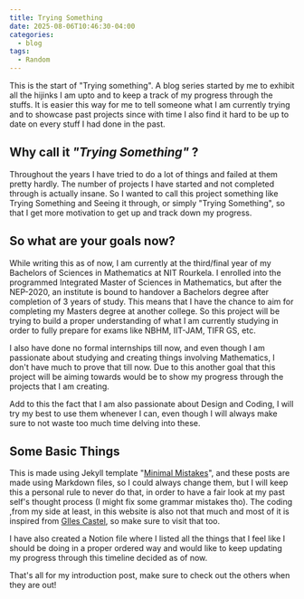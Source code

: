 ```yaml
---
title: Trying Something
date: 2025-08-06T10:46:30-04:00
categories:
  - blog
tags:
  - Random
---
```


This is the start of "Trying something".  A blog series started by me to exhibit all the hijinks I am upto and to keep a track of my progress through the stuffs. It is easier this way for me to tell someone what I am currently trying and to showcase past projects since with time I also find it hard to be up to date on every stuff I had done in the past.

## Why call it *"Trying Something"* ?
Throughout the years I have tried to do a lot of things and failed at them pretty hardly. The number of projects I have started and not completed through is actually insane. So I wanted to call this project something like Trying Something and Seeing it through, or simply "Trying Something", so that I get more motivation to get up and track down my progress.

## So what are your goals now?
While writing this as of now, I am currently at the third/final year of my Bachelors of Sciences in Mathematics at NIT Rourkela. I enrolled into the programmed Integrated Master of Sciences in Mathematics, but after the NEP-2020, an institute is bound to handover a Bachelors degree after completion of 3 years of study. This means that I have the chance to aim for completing my Masters degree at another college. So this project will be trying to build a proper understanding of what I am currently studying in order to fully prepare for exams like NBHM, IIT-JAM, TIFR GS, etc. 

I also have done no formal internships till now, and even though I am passionate about studying and creating things involving Mathematics, I don't have much to prove that till now. Due to this another goal that this project will be aiming towards would be to show my progress through the projects that I am creating.

Add to this the fact that I am also passionate about Design and Coding, I will try my best to use them whenever I can, even though I will always make sure to not waste too much time delving into these.

## Some Basic Things
This is made using Jekyll template "[Minimal Mistakes](https://github.com/mmistakes/minimal-mistakes)", and these posts are made using Markdown files, so I could always change them, but I will keep this a personal rule to never do that, in order to have a fair look at my past self's thought process (I might fix some grammar mistakes tho). The coding ,from my side at least, in this website is also not that much and most of it is inspired from [GIles Castel](https://castel.dev/), so make sure to visit that too.

I have also created a Notion file where I listed all the things that I feel like I should be doing in a proper ordered way and would like to keep updating my progress through this timeline decided as of now. 

That's all for my introduction post, make sure to check out the others when they are out!